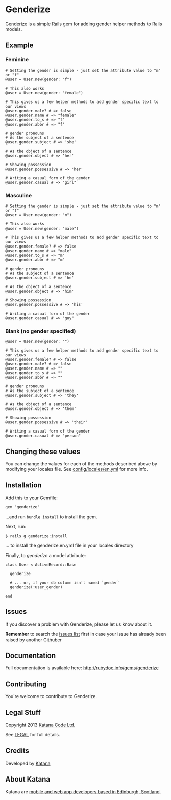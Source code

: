 # Genderize

Genderize is a simple Rails gem for adding gender helper methods to Rails models.

## Example


### Feminine

    # Setting the gender is simple - just set the attribute value to "m" or "f"
    @user = User.new(gender: "f")

    # This also works
    @user = User.new(gender: "female")

    # This gives us a few helper methods to add gender specific text to our views
    @user.gender.male? # => false
    @user.gender.name # => "female"
    @user.gender.to_s # => "f"
    @user.gender.abbr # => "f"

    # gender pronouns
    # As the subject of a sentence
    @user.gender.subject # => 'she'

    # As the object of a sentence
    @user.gender.object # => 'her'

    # Showing possession
    @user.gender.possessive # => 'her'

    # Writing a casual form of the gender
    @user.gender.casual # => "girl"

### Masculine

    # Setting the gender is simple - just set the attribute value to "m" or "f"
    @user = User.new(gender: "m")

    # This also works
    @user = User.new(gender: "male")

    # This gives us a few helper methods to add gender specific text to our views
    @user.gender.female? # => false
    @user.gender.name # => "male"
    @user.gender.to_s # => "m"
    @user.gender.abbr # => "m"

    # gender pronouns
    # As the subject of a sentence
    @user.gender.subject # => 'he'

    # As the object of a sentence
    @user.gender.object # => 'him'

    # Showing possession
    @user.gender.possessive # => 'his'

    # Writing a casual form of the gender
    @user.gender.casual # => "guy"

### Blank (no gender specified)

    @user = User.new(gender: "")

    # This gives us a few helper methods to add gender specific text to our views
    @user.gender.female? # => false
    @user.gender.male? # => false
    @user.gender.name # => ""
    @user.gender.to_s # => ""
    @user.gender.abbr # => ""

    # gender pronouns
    # As the subject of a sentence
    @user.gender.subject # => 'they'

    # As the object of a sentence
    @user.gender.object # => 'them'

    # Showing possession
    @user.gender.possessive # => 'their'

    # Writing a casual form of the gender
    @user.gender.casual # => "person"

## Changing these values

You can change the values for each of the methods described above by modifying your locales file. See [config/locales/en.yml](config/locales/genderize.en.yml) for more info.

## Installation

Add this to your Gemfile:


    gem "genderize"

...and run `bundle install` to install the gem.

Next, run:

    $ rails g genderize:install

... to install the genderize.en.yml file in your locales directory

Finally, to *genderize* a model attribute:


    class User < ActiveRecord::Base

      genderize

      # ... or, if your db column isn't named `gender`
      genderize(:user_gender)

    end


## Issues

If you discover a problem with Genderize, please let us know about it.

**Remember** to search the [issues list](https://github.com/KatanaCode/genderize/issues) first in case your issue has already been raised
by another Githuber

## Documentation

Full documentation is available here: http://rubydoc.info/gems/genderize

## Contributing

You're welcome to contribute to Genderize.

## Legal Stuff

Copyright 2013 [Katana Code Ltd.](http://katanacode.com)

See [LEGAL](MIT-LICENCSE) for full details.

## Credits

Developed by [Katana](http://katanacode.com)

## About Katana

Katana are [mobile and web app developers based in Edinburgh, Scotland](http://katanacode.com/ "Katana").

